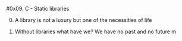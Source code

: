 #0x09. C - Static libraries


0. A library is not a luxury but one of the necessities of life


1. Without libraries what have we? We have no past and no future
m
